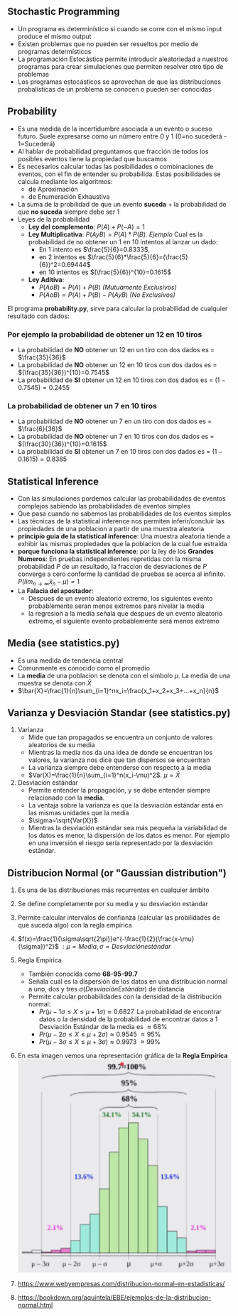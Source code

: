 ## Stochastic Programming
- Un programa es determinístico si cuando se corre con el mismo input produce el mismo output
- Existen problemas que no pueden ser resueltos por medio de programas determísticos
- La programación Estocástica permite introducir aleatoriedad a nuestros programas para crear simulaciones que permiten resolver otro tipo de problemas
- Los programas estocásticos se aprovechan de que las distribuciones probalisticas de un problema se conocen o pueden ser conocidas
  

## Probability
- Es una medida de la incertidumbre asociada a un evento o suceso futuro. Suele expresarse como un número entre 0 y 1 (0=no sucederá - 1=Sucederá)
- Al hablar de probabilidad preguntamos que fracción de todos los posibles eventos tiene la propiedad que buscamos
- Es necesarios calcular todas las posibilidades o combinaciones de eventos, con el fin de entender su probabilida. Estas posibilidades se calcula mediante los algoritmos:
  - de Aproximación
  - de Enumeración Exhaustiva
- La suma de la probilidad de que un evento **suceda** + la probabilidad de que **no suceda** siempre debe ser $1$
- Leyes de la probabilidad
  - **Ley del complemento**: $P(A)+P(-A)=1$
  - **Ley Multiplicativa**: $P(A y B)=P(A)*P(B)$. *Ejemplo* Cual es la probabilidad de no obtener un 1 en 10 intentos al lanzar un dado:
    - En 1 intento es $\frac{5}{6}=0.8333$, 
    - en 2 intentos es $\frac{5}{6}*\frac{5}{6}=(\frac{5}{6})^2=0.69444$
    - en 10 intentos es $(\frac{5}{6})^{10}=0.1615$
  - **Ley Aditiva**: 
    - $P(A o B)=P(A)+P(B)$ *(Mutuamente Exclusivos)*
    - $P(A o B)=P(A)+P(B) - P(AyB)$ *(No Exclusivos)*

El programa **probability.py**, sirve para calcular la probabilidad de cualquier resultado con dados:
### Por ejemplo la probabilidad de obtener un 12 en 10 tiros
- La probabilidad de **NO** obtener un 12 en un tiro con dos dados es = $\frac{35}{36}$
- La probabilidad de **NO** obtener un 12 en 10 tiros con dos dados es = $(\frac{35}{36})^{10}=0.7545$
- La probabilidad de **SI** obtener un 12 en 10 tiros con dos dados es = $(1-0.7545) =0.2455$

### La probabilidad de obtener un 7 en 10 tiros

- La probabilidad de **NO** obtener un 7 en un tiro con dos dados es = $\frac{6}{36}$
- La probabilidad de **NO** obtener un 7 en 10 tiros con dos dados es = $(\frac{30}{36})^{10}=0.1615$
- La probabilidad de **SI** obtener un 7 en 10 tiros con dos dados es = $(1-0.1615) =0.8385$


## Statistical Inference

- Con las simulaciones pordemos calcular las probabilidades de eventos complejos sabiendo las probabilidades de eventos simples
- Que pasa cuando no sabemos las probabilidades de los eventos simples
- Las técnicas de la statistical inference nos permiten inferir/concluir las propiedades de una poblacion a partir de una muestra aleatoria
- **principio guia de la statistical inference**: Una muestra aleatoria tiende a exhibir las mismas propiedades que la poblacion de la cual fue estraída
- **porque funciona la statistical inference**: por la ley de los **Grandes Numeros**: En pruebas independientes repretidas con la misma probabilidad $P$ de un resultado, la fraccion de desviaciones de $P$ converge a cero conforme la cantidad de pruebas se acerca al infinito. $P(lim_{n\to\infty}\bar{x}_n-\mu)=1$
- La **Falacia del apostador**: 
  - Despues de un evento aleatorio extremo, los siguientes evento probablemente seran menos extremos para nivelar la media
  - la regresion a la media señala que despues de un evento aleatorio extremo, el siguiente evento probablemente será menos extremo

## Media (see statistics.py)
- Es una medida de tendencia central
- Comunmente es conocido como el promedio
- La **media** de una poblacion se denota con el simbolo $\mu$. La media de una muestra se denota con $\bar{X}$
- $\bar{X}=\frac{1}{n}\sum_{i=1}^nx_i=\frac{x_1+x_2+x_3+...+x_n}{n}$

## Varianza y Desviación Standar (see statistics.py)
1. Varianza
   - Mide que tan propagados se encuentra un conjunto de valores aleatorios de su media
   - Mientras la media nos da una idea de donde se encuentran los valores, la varianza nos dice que tan dispersos se encuentran
   - La varianza siempre debe entenderse con respecto a la media
   - $Var(X)=\frac{1}{n}\sum_{i=1}^n(x_i-\mu)^2$. $\mu=\bar{X}$
2. Desviación estándar
   - Permite entender la propagación, y se debe entender siempre relacionado con la **media**.
   - La ventaja sobre la varianza es que la desviación estándar está en las mismas unidades que la media
   - $\sigma=\sqrt{Var(X})$
   - Mientras la desviación estándar sea más pequeña la variabilidad de los datos es menor, la dispersión de los datos es menor. Por ejemplo en una inversión el riesgo sería representado por la desviación estándar.

## Distribucion Normal (or "Gaussian distribution")
1. Es una de las distribuciones más recurrentes en cualquier ámbito
2. Se define completamente por su media y su desviación estándar
3. Permite calcular intervalos de confianza (calcular las probilidades de que suceda algo) con la regla empírica
4. $f(x)=\frac{1}{\sigma\sqrt{2\pi}}e^{-\frac{1}{2}(\frac{x-\mu}{\sigma})^2}$ $:\mu =Media,\sigma=Desviación estándar$

5. Regla Empírica
   - También conocida como **68-95-99.7**
   - Señala cuál es la dispersión de los datos en una distribución normal a uno, dos y tres $\sigma (Desviación Estándar)$ de distancia
   - Permite calcular probabilidades con la densidad de la distribución normal:
     - $Pr(\mu-1\sigma\leq X\leq\mu+1\sigma)\approx0.6827$. La probabilidad de encontrar datos o la densidad de la probabilidad de encontrar datos a 1 Desviación Estándar de la media es $\approx68\%$
     - $Pr(\mu-2\sigma\leq X\leq\mu+2\sigma)\approx0.9545$ $\approx95\%$
     - $Pr(\mu-3\sigma\leq X\leq\mu+3\sigma)\approx0.9973$ $\approx99\%$
6. En esta imagen vemos una representación gráfica de la **Regla Empírica** 
   <img src='../img/DistribucionNormal.PNG' width=600>
7. https://www.webyempresas.com/distribucion-normal-en-estadisticas/
8. https://bookdown.org/aquintela/EBE/ejemplos-de-la-distribucion-normal.html






  